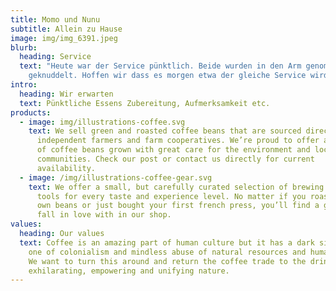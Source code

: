 ```yaml
---
title: Momo und Nunu
subtitle: Allein zu Hause
image: img/img_6391.jpeg
blurb:
  heading: Service
  text: "Heute war der Service pünktlich. Beide wurden in den Arm genommen und
    geknuddelt. Hoffen wir dass es morgen etwa der gleiche Service wird. "
intro:
  heading: Wir erwarten
  text: Pünktliche Essens Zubereitung, Aufmerksamkeit etc.
products:
  - image: img/illustrations-coffee.svg
    text: We sell green and roasted coffee beans that are sourced directly from
      independent farmers and farm cooperatives. We’re proud to offer a variety
      of coffee beans grown with great care for the environment and local
      communities. Check our post or contact us directly for current
      availability.
  - image: /img/illustrations-coffee-gear.svg
    text: We offer a small, but carefully curated selection of brewing gear and
      tools for every taste and experience level. No matter if you roast your
      own beans or just bought your first french press, you’ll find a gadget to
      fall in love with in our shop.
values:
  heading: Our values
  text: Coffee is an amazing part of human culture but it has a dark side too –
    one of colonialism and mindless abuse of natural resources and human lives.
    We want to turn this around and return the coffee trade to the drink’s
    exhilarating, empowering and unifying nature.
---
```

